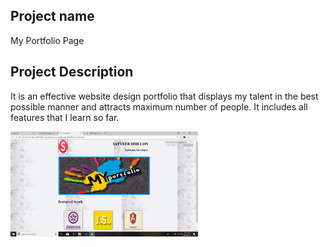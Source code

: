 ## Project name

My Portfolio Page

## Project Description

It is an effective website design portfolio that displays my talent in the best possible manner and attracts maximum number of people. It includes all features that I learn so far.

<img src="Screenshot (7).png" width = "300px">
